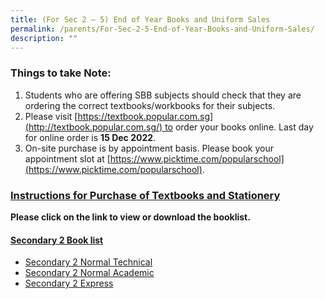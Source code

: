 ```yaml
---
title: (For Sec 2 – 5) End of Year Books and Uniform Sales
permalink: /parents/For-Sec-2-5-End-of-Year-Books-and-Uniform-Sales/
description: ""
---
```

### Things to take Note:

1.  Students who are offering SBB subjects should check that they are ordering the correct textbooks/workbooks for their subjects.
2.  Please visit [https://textbook.popular.com.sg](http://textbook.popular.com.sg/) to order your books online. Last day for online order is **15 Dec 2022**.
3.  On-site purchase is by appointment basis. Please book your appointment slot at [https://www.picktime.com/popularschool](https://www.picktime.com/popularschool).

### [Instructions for Purchase of Textbooks and Stationery](/files/Instruction-Sheet-for-Bookshop-Sec-2-to-Sec-5-2023-SGSS.pdf) 

**Please click on the link to view or download the booklist.**

#### <u>Secondary 2 Book list</u>
* [Secondary 2 Normal Technical](/files/Sec2-NT-2023-Booklist.pdf)
* [Secondary 2 Normal Academic](/files/Sec2-NA-2023-Booklist.pdf)
* [Secondary 2 Express](/files/Sec2-Express-2023-Booklist.pdf)

